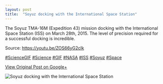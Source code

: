 ```yaml
---
layout: post
title:  "Soyuz docking with the International Space Station"
---
```


The Soyuz TMA-16M (Expedition 43) mission docking with the International Space
Station (ISS) on March 28th, 2015. The level of precision required for a
successful docking is incredible.  
  
Source: <https://youtu.be/ZOS66yG2cIk>  
  
[#ScienceGIF](https://plus.google.com/s/%23ScienceGIF/posts)
[#Science](https://plus.google.com/s/%23Science/posts)
[#GIF](https://plus.google.com/s/%23GIF/posts)
[#NASA](https://plus.google.com/s/%23NASA/posts)
[#ISS](https://plus.google.com/s/%23ISS/posts)
[#Soyuz](https://plus.google.com/s/%23Soyuz/posts)
[#Space](https://plus.google.com/s/%23Space/posts)

[View Original Post on Google+](https://plus.google.com/+ColinSullender/posts/DVEZsk9NeTx)

![Soyuz docking with the International Space Station](/assets/img/2015-05-28-Soyuz-docking-with-the-International-Space-Station.gif)
